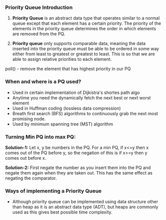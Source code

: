 ### Priority Queue Introduction
1. **Priority Queue** is an abstract data type that operates similar to a normal queue except that each element has a certain priority. The priority of the elements in the priority queue determines the order in which elements are removed from the PQ.

2. **Priority queue** only supports comparable data, meaning the data inserted into the priority queue must be able to be ordered in some way either from least to greatest or greatest to least. This is so that we are able to assign relative priorities to each element.

poll() - remove the element that has highest priority in our PQ

### When and where is a PQ used?
- Used in certain implementation of Dijkistra's shortes path algo
- Anytime you need the dynamically fetch the next best or next worst element
- Used in Huffman coding (lossless data compression)
- Breath first search (BFS) algorithms to continuously grab the next most promising node.
- Used by minimum spanning tree (MST) algorithm

### Turning Min PQ into max PQ:
**Solution-1:** 
Let x, y be numbers in the PQ. For a min PQ, if x<=y then x comes out of the PQ before y, so the negation of this is if x>=y then y comes out before x. 

**Solution-2:** 
First negate the number as you insert them into the PQ and negate them again when they are taken out. This has the same effect as negating the comparator.

### Ways of implementing a Priority Queue
- Although priority queue can be implemented using data structure other than heap as it is an abstract data type (ADT), but heaps are commonly used as this gives best possible time complexity.